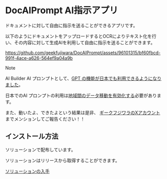 # DocAIPrompt AI指示アプリ
ドキュメントに対して自由に指示を送ることができるアプリです。

以下のようにドキュメントをアップロードするとOCRによりテキスト化を行い、その内容に対して生成AIを利用して自由に指示を送ることができます。

https://github.com/geekfujiwara/DocAIPrompt/assets/96101315/bf60fbcd-991f-4ace-a626-564ef9a04a9b

> [!Note]
> AI Builder AI プロンプトとして、[GPT の機能が日本でも利用できるようになりました](https://learn.microsoft.com/ja-jp/ai-builder/availability-region)。
> 
> 日本でのAI プロンプトの利用は[地域間のデータ移動を有効化する](https://learn.microsoft.com/ja-jp/power-platform/admin/geographical-availability-copilot#enable-data-movement-across-regions)必要があります。
> 
> また、動いたよ、できたよという結果は是非、 [ギークフジワラのXアカウント](https://x.com/Geekfujiwara) までメンションしてご報告ください！！

## インストール方法

ソリューションで配布しています。

ソリューションはリリースから取得することができます。

[ソリューションの入手](https://github.com/geekfujiwara/DocAIPrompt/releases/tag/AI%E6%8C%87%E7%A4%BA%E3%82%A2%E3%83%97%E3%83%AA)

